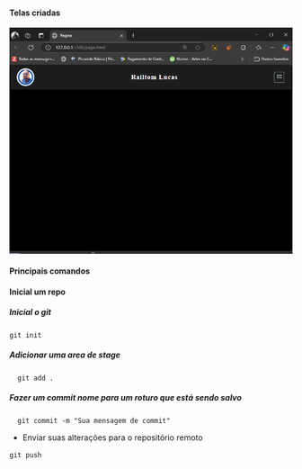 #### Telas criadas

<img src="./screens/page-1.PNG" alt="">

#### Principais comandos

#### Inicial um repo

##### Inicial o git

```
git init
```

##### Adicionar uma area de stage

```
  git add .
```

##### Fazer um commit nome para um roturo que está sendo salvo

```
  git commit -m "Sua mensagem de commit"
```

- Enviar suas alterações para o repositório remoto

```
git push
```
